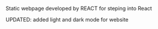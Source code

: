 Static webpage developed by REACT for steping into React

UPDATED:
    added light and dark mode for website